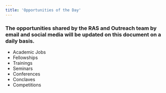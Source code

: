 ```yaml
---
title: 'Opportunities of the Day'
---
```


### The opportunities shared by the RAS and Outreach team by email and social media will be updated on this document on a daily basis.

- Academic Jobs
- Fellowships
- Trainings
- Seminars
- Conferences
- Conclaves
- Competitions
